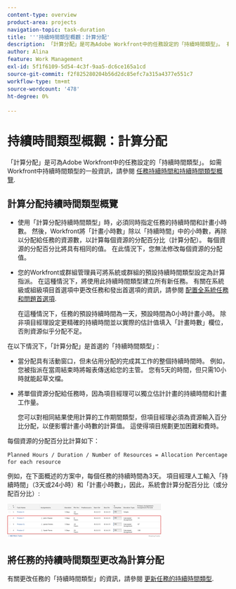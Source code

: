 ```yaml
---
content-type: overview
product-area: projects
navigation-topic: task-duration
title: '''持續時間類型概觀：計算分配'
description: 「計算分配」是可為Adobe Workfront中的任務設定的「持續時間類型」。 有關Workfront中「持續時間類型」的一般資訊，請參閱「任務持續時間和持續時間類型概述」。
author: Alina
feature: Work Management
exl-id: 5f1f6109-5d54-4c3f-9aa5-dc6ce165a1cd
source-git-commit: f2f825280204b56d2dc85efc7a315a4377e551c7
workflow-type: tm+mt
source-wordcount: '478'
ht-degree: 0%

---
```


# 持續時間類型概觀：計算分配

「計算分配」是可為Adobe Workfront中的任務設定的「持續時間類型」。 如需Workfront中持續時間類型的一般資訊，請參閱 [任務持續時間和持續時間類型概覽](../../../manage-work/tasks/taskdurtn/task-duration-and-duration-type.md).

## 計算分配持續時間類型概覽

<!--
<p data-mc-conditions="QuicksilverOrClassic.Draft mode">(NOTE: This Hub issue has a powerpoint that highlights information that is useful to users when using Calculated Assignment duration type. I don't think we can use the powerpoint, because it's old. I also don't know if the things they discuss are still relevant, since the PP is from 2015. I've closed the issue, but I'm putting a link here just in case the info is useful. https://hub.workfront.com/issue/5a9dd7d5007d02a8966014557c23cc89/updates)</p>
-->

* 使用「計算分配持續時間類型」時，必須同時指定任務的持續時間和計畫小時數。 然後，Workfront將「計畫小時數」除以「持續時間」中的小時數，再除以分配給任務的資源數，以計算每個資源的分配百分比（計算分配）。 每個資源的分配百分比將具有相同的值。 在此情況下，您無法修改每個資源的分配值。
* 您的Workfront或群組管理員可將系統或群組的預設持續時間類型設定為計算指派。 在這種情況下，將使用此持續時間類型建立所有新任務。 有關在系統級或組級項目首選項中更改任務和發出首選項的資訊，請參閱 [配置全系統任務和問題首選項](../../../administration-and-setup/set-up-workfront/configure-system-defaults/set-task-issue-preferences.md).

   在這種情況下，任務的預設持續時間為一天，預設時間為0小時計畫小時。 除非項目經理設定更精確的持續時間並以實際的估計值填入「計畫時數」欄位，否則資源似乎分配不足。

在以下情況下，「計算分配」是首選的「持續時間類型」：

* 當分配具有活動窗口，但未佔用分配的完成其工作的整個持續時間時。 例如，您被指派在當周結束時將報表傳送給您的主管。 您有5天的時間，但只需10小時就能起草文檔。
* 將單個資源分配給任務時，因為項目經理可以獨立估計計畫的持續時間和計畫工作量。

   您可以對相同結果使用計算的工作期間類型，但項目經理必須為資源輸入百分比分配，以便影響計畫小時數的計算值。 這使得項目規劃更加困難和費時。

每個資源的分配百分比計算如下：

```
Planned Hours / Duration / Number of Resources = Allocation Percentage for each resource
```

例如，在下面概述的方案中，每個任務的持續時間為3天。 項目經理人工輸入「持續時間」（3天或24小時）和「計畫小時數」，因此，系統會計算分配百分比（或分配百分比）:

![](assets/calcassign-350x80.png)

## 將任務的持續時間類型更改為計算分配

有關更改任務的「持續時間類型」的資訊，請參閱 [更新任務的持續時間類型](../../../manage-work/tasks/taskdurtn/update-duration-type-of-task.md).

<!--
<p data-mc-conditions="QuicksilverOrClassic.Draft mode">(NOTE: replaced with new article linked above)</p>
-->

<!--
<ol data-mc-conditions="QuicksilverOrClassic.Draft mode">
<li value="1">Go to a task for which you want to change the Duration Type.</li>
<li value="2"> <p data-mc-conditions="QuicksilverOrClassic.Quicksilver">Click <strong>Task Details</strong> in the left panel, then in the Overview area double click <strong>Duration Type</strong>. </p> </li>
<li value="3">Select <strong>Calculated Assignment</strong> from the drop-down menu.</li>
<li value="4">Click <strong>Save</strong> <strong>Changes</strong>.</li>
</ol>
-->

